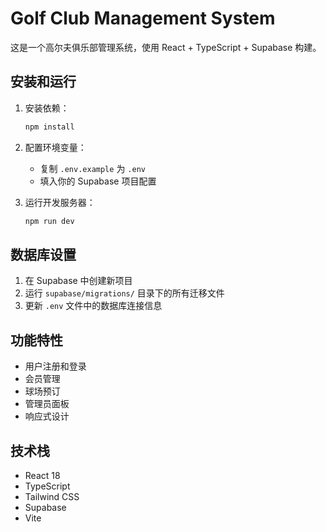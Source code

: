 # Golf Club Management System

这是一个高尔夫俱乐部管理系统，使用 React + TypeScript + Supabase 构建。

## 安装和运行

1. 安装依赖：
   ```bash
   npm install
   ```

2. 配置环境变量：
   - 复制 `.env.example` 为 `.env`
   - 填入你的 Supabase 项目配置

3. 运行开发服务器：
   ```bash
   npm run dev
   ```

## 数据库设置

1. 在 Supabase 中创建新项目
2. 运行 `supabase/migrations/` 目录下的所有迁移文件
3. 更新 `.env` 文件中的数据库连接信息

## 功能特性

- 用户注册和登录
- 会员管理
- 球场预订
- 管理员面板
- 响应式设计

## 技术栈

- React 18
- TypeScript
- Tailwind CSS
- Supabase
- Vite
